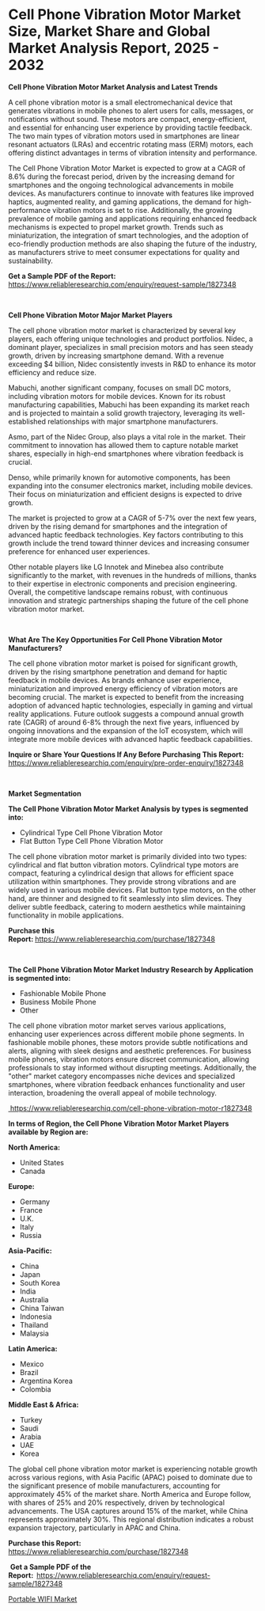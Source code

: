 <p><h1>Cell Phone Vibration Motor Market Size, Market Share and Global Market Analysis Report, 2025 - 2032</h1></p><p><strong>Cell Phone Vibration Motor Market Analysis and Latest Trends</strong></p>
<p><p>A cell phone vibration motor is a small electromechanical device that generates vibrations in mobile phones to alert users for calls, messages, or notifications without sound. These motors are compact, energy-efficient, and essential for enhancing user experience by providing tactile feedback. The two main types of vibration motors used in smartphones are linear resonant actuators (LRAs) and eccentric rotating mass (ERM) motors, each offering distinct advantages in terms of vibration intensity and performance.</p><p>The Cell Phone Vibration Motor Market is expected to grow at a CAGR of 8.6% during the forecast period, driven by the increasing demand for smartphones and the ongoing technological advancements in mobile devices. As manufacturers continue to innovate with features like improved haptics, augmented reality, and gaming applications, the demand for high-performance vibration motors is set to rise. Additionally, the growing prevalence of mobile gaming and applications requiring enhanced feedback mechanisms is expected to propel market growth. Trends such as miniaturization, the integration of smart technologies, and the adoption of eco-friendly production methods are also shaping the future of the industry, as manufacturers strive to meet consumer expectations for quality and sustainability.</p></p>
<p><strong>Get a Sample PDF of the Report:&nbsp;</strong> <a href="https://www.reliableresearchiq.com/enquiry/request-sample/1827348?utm_campaign=1906&utm_medium=2&utm_source=Github&utm_content=ia&utm_term=11022025&utm_id=cell-phone-vibration-motor">https://www.reliableresearchiq.com/enquiry/request-sample/1827348</a></p>
<p>&nbsp;</p>
<p><strong>Cell Phone Vibration Motor Major Market Players</strong></p>
<p><p>The cell phone vibration motor market is characterized by several key players, each offering unique technologies and product portfolios. Nidec, a dominant player, specializes in small precision motors and has seen steady growth, driven by increasing smartphone demand. With a revenue exceeding $4 billion, Nidec consistently invests in R&D to enhance its motor efficiency and reduce size.</p><p>Mabuchi, another significant company, focuses on small DC motors, including vibration motors for mobile devices. Known for its robust manufacturing capabilities, Mabuchi has been expanding its market reach and is projected to maintain a solid growth trajectory, leveraging its well-established relationships with major smartphone manufacturers.</p><p>Asmo, part of the Nidec Group, also plays a vital role in the market. Their commitment to innovation has allowed them to capture notable market shares, especially in high-end smartphones where vibration feedback is crucial. </p><p>Denso, while primarily known for automotive components, has been expanding into the consumer electronics market, including mobile devices. Their focus on miniaturization and efficient designs is expected to drive growth.</p><p>The market is projected to grow at a CAGR of 5-7% over the next few years, driven by the rising demand for smartphones and the integration of advanced haptic feedback technologies. Key factors contributing to this growth include the trend toward thinner devices and increasing consumer preference for enhanced user experiences.</p><p>Other notable players like LG Innotek and Minebea also contribute significantly to the market, with revenues in the hundreds of millions, thanks to their expertise in electronic components and precision engineering. Overall, the competitive landscape remains robust, with continuous innovation and strategic partnerships shaping the future of the cell phone vibration motor market.</p></p>
<p>&nbsp;</p>
<p><strong>What Are The Key Opportunities For Cell Phone Vibration Motor Manufacturers?</strong></p>
<p><p>The cell phone vibration motor market is poised for significant growth, driven by the rising smartphone penetration and demand for haptic feedback in mobile devices. As brands enhance user experience, miniaturization and improved energy efficiency of vibration motors are becoming crucial. The market is expected to benefit from the increasing adoption of advanced haptic technologies, especially in gaming and virtual reality applications. Future outlook suggests a compound annual growth rate (CAGR) of around 6-8% through the next five years, influenced by ongoing innovations and the expansion of the IoT ecosystem, which will integrate more mobile devices with advanced haptic feedback capabilities.</p></p>
<p><strong>Inquire or Share Your Questions If Any Before Purchasing This Report:</strong> <a href="https://www.reliableresearchiq.com/enquiry/pre-order-enquiry/1827348?utm_campaign=1906&utm_medium=2&utm_source=Github&utm_content=ia&utm_term=11022025&utm_id=cell-phone-vibration-motor">https://www.reliableresearchiq.com/enquiry/pre-order-enquiry/1827348</a></p>
<p>&nbsp;</p>
<p><strong>Market Segmentation</strong></p>
<p><strong>The Cell Phone Vibration Motor Market Analysis by types is segmented into:</strong></p>
<p><ul><li>Cylindrical Type Cell Phone Vibration Motor</li><li>Flat Button Type Cell Phone Vibration Motor</li></ul></p>
<p><p>The cell phone vibration motor market is primarily divided into two types: cylindrical and flat button vibration motors. Cylindrical type motors are compact, featuring a cylindrical design that allows for efficient space utilization within smartphones. They provide strong vibrations and are widely used in various mobile devices. Flat button type motors, on the other hand, are thinner and designed to fit seamlessly into slim devices. They deliver subtle feedback, catering to modern aesthetics while maintaining functionality in mobile applications.</p></p>
<p><strong>Purchase this Report:&nbsp;</strong><a href="https://www.reliableresearchiq.com/purchase/1827348?utm_campaign=1906&utm_medium=2&utm_source=Github&utm_content=ia&utm_term=11022025&utm_id=cell-phone-vibration-motor">https://www.reliableresearchiq.com/purchase/1827348</a></p>
<p>&nbsp;</p>
<p><strong>The Cell Phone Vibration Motor Market Industry Research by Application is segmented into:</strong></p>
<p><ul><li>Fashionable Mobile Phone</li><li>Business Mobile Phone</li><li>Other</li></ul></p>
<p><p>The cell phone vibration motor market serves various applications, enhancing user experiences across different mobile phone segments. In fashionable mobile phones, these motors provide subtle notifications and alerts, aligning with sleek designs and aesthetic preferences. For business mobile phones, vibration motors ensure discreet communication, allowing professionals to stay informed without disrupting meetings. Additionally, the "other" market category encompasses niche devices and specialized smartphones, where vibration feedback enhances functionality and user interaction, broadening the overall appeal of mobile technology.</p></p>
<p><a href="https://www.reliableresearchiq.com/cell-phone-vibration-motor-r1827348?utm_campaign=1906&utm_medium=2&utm_source=Github&utm_content=ia&utm_term=11022025&utm_id=cell-phone-vibration-motor">&nbsp;https://www.reliableresearchiq.com/cell-phone-vibration-motor-r1827348</a></p>
<p><strong>In terms of Region, the Cell Phone Vibration Motor Market Players available by Region are:</strong></p>
<p>
    <p> <strong> North America: </strong>
        <ul>
            <li>United States</li>
            <li>Canada</li>
        </ul>
        </p> 
    <p> <strong> Europe: </strong>
        <ul>
            <li>Germany</li>
            <li>France</li>
            <li>U.K.</li>
            <li>Italy</li>
            <li>Russia</li>
        </ul>
        </p> 
    <p> <strong> Asia-Pacific: </strong>
        <ul>
            <li>China</li>
            <li>Japan</li>
            <li>South Korea</li>
            <li>India</li>
            <li>Australia</li>
            <li>China Taiwan</li>
            <li>Indonesia</li>
            <li>Thailand</li>
            <li>Malaysia</li>
        </ul>
        </p> 
    <p> <strong> Latin America: </strong>
        <ul>
            <li>Mexico</li>
            <li>Brazil</li>
            <li>Argentina Korea</li>
            <li>Colombia</li>
        </ul>
        </p> 
    <p> <strong> Middle East & Africa: </strong>
        <ul>
            <li>Turkey</li>
            <li>Saudi</li>
            <li>Arabia</li>
            <li>UAE</li>
            <li>Korea</li>
        </ul>
    </p>
    </p>
<p><p>The global cell phone vibration motor market is experiencing notable growth across various regions, with Asia Pacific (APAC) poised to dominate due to the significant presence of mobile manufacturers, accounting for approximately 45% of the market share. North America and Europe follow, with shares of 25% and 20% respectively, driven by technological advancements. The USA captures around 15% of the market, while China represents approximately 30%. This regional distribution indicates a robust expansion trajectory, particularly in APAC and China.</p></p>
<p><strong>Purchase this Report: </strong><a href="https://www.reliableresearchiq.com/purchase/1827348?utm_campaign=1906&utm_medium=2&utm_source=Github&utm_content=ia&utm_term=11022025&utm_id=cell-phone-vibration-motor">https://www.reliableresearchiq.com/purchase/1827348</a></p>
<p>&nbsp;<strong>Get a Sample PDF of the Report:&nbsp;&nbsp;</strong><a href="https://www.reliableresearchiq.com/enquiry/request-sample/1827348?utm_campaign=1906&utm_medium=2&utm_source=Github&utm_content=ia&utm_term=11022025&utm_id=cell-phone-vibration-motor">https://www.reliableresearchiq.com/enquiry/request-sample/1827348</a></p>
<p><strong></strong></p>
<p><p><a href="https://github.com/mharielmesa/Market-Research-Report-List-5/blob/main/portable-wifi-market.md?utm_campaign=1906&utm_medium=2&utm_source=Github&utm_content=ia&utm_term=11022025&utm_id=cell-phone-vibration-motor">Portable WIFI Market</a></p></p>